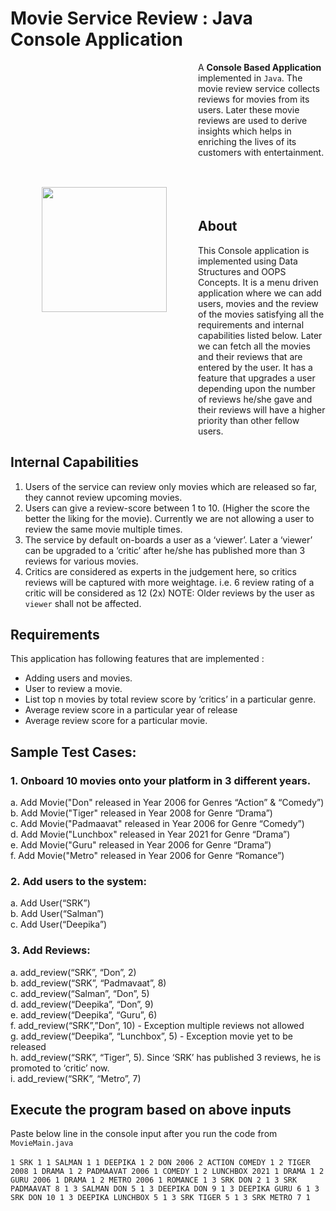# Movie Service Review : Java Console Application

<img src="https://brandslogos.com/wp-content/uploads/images/large/java-logo-1.png" align="left"
width="200" hspace="50" vspace="200"> A <strong>Console Based Application</strong> implemented in `Java`. The movie review service collects reviews for movies from its users. Later these movie reviews are used to derive insights which helps in enriching the lives of its customers with entertainment.
<br><br><br><br><br>

## About
This Console application is implemented using Data Structures and OOPS Concepts. It is a menu driven application where we can add users, movies and the review of the movies satisfying all the requirements and internal capabilities listed below. Later we can fetch all the movies and their reviews that are entered by the user. It has a feature that upgrades a user depending upon the number of reviews he/she gave and their reviews will have a higher priority than other fellow users.

## Internal Capabilities
1. Users of the service can review only movies which are released so far, they cannot review upcoming movies.
2. Users can give a review-score between 1 to 10. (Higher the score the better the liking for the movie). Currently we are not allowing a user to review the same movie multiple times.
3. The service by default on-boards a user as a ‘viewer’. Later a ‘viewer’ can be upgraded to a ‘critic’ after he/she has published more than 3 reviews for various movies.
4. Critics are considered as experts in the judgement here, so critics reviews will be captured with more weightage. i.e. 6 review rating of a critic will be considered as 12 (2x) NOTE: Older reviews by the user as `viewer` shall not be affected.


## Requirements
This application has following features that are implemented :
- Adding users and movies.
- User to review a movie.
- List top n movies by total review score by ‘critics’ in a particular genre.
- Average review score in a particular year of release
- Average review score for a particular movie.

## Sample Test Cases:
### 1. Onboard 10 movies onto your platform in 3 different years.
a. Add Movie("Don" released in Year 2006 for Genres “Action” &
“Comedy”)<br>
b. Add Movie("Tiger" released in Year 2008 for Genre “Drama”)<br>
c. Add Movie("Padmaavat" released in Year 2006 for Genre “Comedy”)<br>
d. Add Movie("Lunchbox" released in Year 2021 for Genre “Drama”)<br>
e. Add Movie("Guru" released in Year 2006 for Genre “Drama”)<br>
f. Add Movie("Metro" released in Year 2006 for Genre “Romance”)<br>
### 2. Add users to the system:
a. Add User(“SRK”)<br>
b. Add User(“Salman”)<br>
c. Add User(“Deepika”)<br>
### 3. Add Reviews:
a. add_review(“SRK”, “Don”, 2)<br>
b. add_review(“SRK”, “Padmavaat”, 8)<br>
c. add_review(“Salman”, “Don”, 5)<br>
d. add_review(“Deepika”, “Don”, 9)<br>
e. add_review(“Deepika”, “Guru”, 6)<br>
f. add_review(“SRK”,”Don”, 10) - Exception multiple reviews not allowed<br>
g. add_review(“Deepika”, “Lunchbox”, 5) - Exception movie yet to be
released<br>
h. add_review(“SRK”, “Tiger”, 5). Since ‘SRK’ has published 3 reviews, he is promoted to ‘critic’ now.<br>
i. add_review(“SRK”, “Metro”, 7)<br>

## Execute the program based on above inputs
Paste below line in the console input after you run the code from `MovieMain.java`<br><br>
`1 SRK 1 1 SALMAN 1 1 DEEPIKA 1 2 DON 2006 2 ACTION COMEDY 1 2 TIGER 2008 1 DRAMA 1 2 PADMAAVAT 2006 1 COMEDY 1 2 LUNCHBOX 2021 1 DRAMA 1 2 GURU 2006 1 DRAMA 1 2 METRO 2006 1 ROMANCE 1 3 SRK DON 2 1 3 SRK PADMAAVAT 8 1 3 SALMAN DON 5 1 3 DEEPIKA DON 9 1 3 DEEPIKA GURU 6 1 3 SRK DON 10 1 3 DEEPIKA LUNCHBOX 5 1 3 SRK TIGER 5 1 3 SRK METRO 7 1 `
